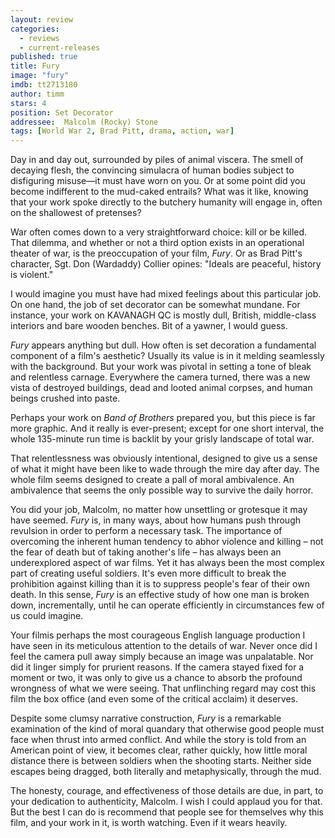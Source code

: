 ```yaml
---
layout: review
categories: 
  - reviews
  - current-releases
published: true
title: Fury
image: "fury"
imdb: tt2713180
author: timm
stars: 4
position: Set Decorator
addressee:  Malcolm (Rocky) Stone
tags: [World War 2, Brad Pitt, drama, action, war]
---
```

Day in and day out, surrounded by piles of animal viscera. The smell of decaying flesh, the convincing simulacra of human bodies subject to disfiguring misuse—it must have worn on you. Or at some point did you become indifferent to the mud-caked entrails? What was it like, knowing that your work spoke directly to the butchery humanity will engage in, often on the shallowest of pretenses?

War often comes down to a very straightforward choice: kill or be killed. That dilemma, and whether or not a third option exists in an operational theater of war, is the preoccupation of your film, _Fury_. Or as Brad Pitt's character, Sgt. Don (Wardaddy) Collier opines: "Ideals are peaceful, history is violent."

I would imagine you must have had mixed feelings about this particular job. On one hand, the job of set decorator can be somewhat mundane. For instance, your work on KAVANAGH QC is mostly dull, British, middle-class interiors and bare wooden benches. Bit of a yawner, I would guess. 

_Fury_ appears anything but dull. How often is set decoration a fundamental component of a film's aesthetic? Usually its value is in it melding seamlessly with the background. But your work was pivotal in setting a tone of bleak and relentless carnage. Everywhere the camera turned, there was a new vista of destroyed buildings, dead and looted animal corpses, and human beings crushed into paste.

Perhaps your work on _Band of Brothers_ prepared you, but this piece is far more graphic. And it really is ever-present; except for one short interval, the whole 135-minute run time is backlit by your grisly landscape of total war.

That relentlessness was obviously intentional, designed to give us a sense of what it might have been like to wade through the mire day after day. The whole film seems designed to create a pall of moral ambivalence. An ambivalence that seems the only possible way to survive the daily horror.

You did your job, Malcolm, no matter how unsettling or grotesque it may have seemed. _Fury_ is, in many ways, about how humans push through revulsion in order to perform a necessary task. The importance of overcoming the inherent human tendency to abhor violence and killing – not the fear of death but of taking another's life – has always been an underexplored aspect of war films. Yet it has always been the most complex part of creating useful soldiers. It's even more difficult to break the prohibition against killing than it is to suppress people's fear of their own death. In this sense, _Fury_ is an effective study of how one man is broken down, incrementally, until he can operate efficiently in circumstances few of us could imagine.

Your filmis perhaps the most courageous English language production I have seen in its meticulous attention to the details of war. Never once did I feel the camera pull away simply because an image was unpalatable. Nor did it linger simply for prurient reasons. If the camera stayed fixed for a moment or two, it was only to give us a chance to absorb the profound wrongness of what we were seeing. That unflinching regard may cost this film the box office (and even some of the critical acclaim) it deserves.

Despite some clumsy narrative construction, _Fury_ is a remarkable examination of the kind of moral quandary that otherwise good people must face when thrust into armed conflict. And while the story is told from an American point of view, it becomes clear, rather quickly, how little moral distance there is between soldiers when the shooting starts. Neither side escapes being dragged, both literally and metaphysically, through the mud.

The honesty, courage, and effectiveness of those details are due, in part, to your dedication to authenticity, Malcolm. I wish I could applaud you for that. But the best I can do is recommend that people see for themselves why this film, and your work in it, is worth watching. Even if it wears heavily.